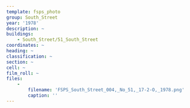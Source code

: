 ```yaml
---
template: fsps_photo
group: South_Street
year: '1978'
description: ~
buildings:
    - South_Street/51_South_Street
coordinates: ~
heading: ~
classification: ~
section: ~
cell: ~
film_roll: ~
files:
    -
        filename: 'FSPS_South_Street_004,_No_51,_17-2-O,_1978.png'
        caption: ''
---
```

